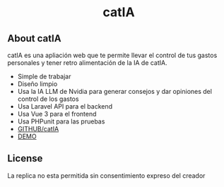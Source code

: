 <h1 align="center">
    catIA
</h1>

## About catIA

catIA es una apliación web que te permite llevar el control de tus gastos personales y tener retro alimentación de la IA de catIA.

- Simple de trabajar
- Diseño limpio
- Usa la IA LLM de Nvidia para generar consejos y dar opiniones del control de los gastos
- Usa Laravel API para el backend
- Usa Vue 3 para el frontend
- Usa PHPunit para las pruebas
- [GITHUB/catIA](https://github.com/xPAPUx/catia)
- [DEMO](https://catia.solwebco.com/)


## License

La replica no esta permitida sin consentimiento expreso del creador


